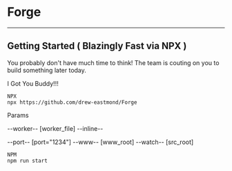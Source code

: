 # Forge
---

## Getting Started ( Blazingly Fast via NPX )

You probably don't have much time to think! The team is couting on you to build something later today. 

I Got You Buddy!!!

```
NPX
npx https://github.com/drew-eastmond/Forge 
```
Params

--worker-- [worker_file] 
--inline--

--port-- [port="1234"] 
--www-- [www_root] 
--watch-- [src_root]


```
NPM
npm run start
```
